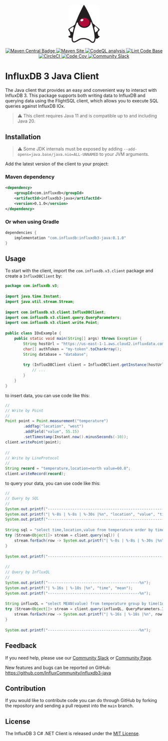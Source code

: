 <p align="center">
    <img src="duke_logo.png" alt="Duke" width="100px">
</p>
<p align="center">
    <a href="https://repo1.maven.org/maven2/com/influxdb/influxdb3-java/">
        <img src="https://img.shields.io/maven-central/v/com.influxdb/influxdb3-java" alt="Maven Central Badge">
    </a>
    <a href="https://InfluxCommunity.github.io/influxdb3-java/">
        <img src="https://img.shields.io/badge/maven-site-blue" alt="Maven Site">
    </a>
    <a href="https://github.com/InfluxCommunity/influxdb3-java/actions/workflows/codeql-analysis.yml">
        <img src="https://github.com/InfluxCommunity/influxdb3-java/actions/workflows/codeql-analysis.yml/badge.svg?branch=main" alt="CodeQL analysis">
    </a>
    <a href="https://github.com/InfluxCommunity/influxdb3-java/actions/workflows/linter.yml">
        <img src="https://github.com/InfluxCommunity/influxdb3-java/actions/workflows/linter.yml/badge.svg" alt="Lint Code Base">
    </a>
    <a href="https://dl.circleci.com/status-badge/redirect/gh/InfluxCommunity/influxdb3-java/tree/main">
        <img src="https://dl.circleci.com/status-badge/img/gh/InfluxCommunity/influxdb3-java/tree/main.svg?style=svg" alt="CircleCI">
    </a>
    <a href="https://codecov.io/gh/InfluxCommunity/influxdb3-java">
        <img src="https://codecov.io/gh/InfluxCommunity/influxdb3-java/branch/main/graph/badge.svg" alt="Code Cov"/>
    </a>
    <a href="https://app.slack.com/huddle/TH8RGQX5Z/C02UDUPLQKA">
        <img src="https://img.shields.io/badge/slack-join_chat-white.svg?logo=slack&style=social" alt="Community Slack">
    </a>
</p>

# InfluxDB 3 Java Client

The Java client that provides an easy and convenient way to interact with InfluxDB 3.
This package supports both writing data to InfluxDB and querying data using the FlightSQL client,
which allows you to execute SQL queries against InfluxDB IOx.

> :warning: This client requires Java 11 and is compatible up to and including Java 20.

## Installation

> :warning: Some JDK internals must be exposed by adding `--add-opens=java.base/java.nio=ALL-UNNAMED` to your JVM arguments.

Add the latest version of the client to your project:

### Maven dependency

```xml
<dependency>
    <groupId>com.influxdb</groupId>
    <artifactId>influxdb3-java</artifactId>
    <version>0.1.0</version>
</dependency>
```

### Or when using Gradle

```groovy
dependencies {
    implementation "com.influxdb:influxdb3-java:0.1.0"
}
```

## Usage

To start with the client, import the `com.influxdb.v3.client` package and create a `InfluxDBClient` by:

```java
package com.influxdb.v3;

import java.time.Instant;
import java.util.stream.Stream;

import com.influxdb.v3.client.InfluxDBClient;
import com.influxdb.v3.client.query.QueryParameters;
import com.influxdb.v3.client.write.Point;

public class IOxExample {
    public static void main(String[] args) throws Exception {
        String hostUrl = "https://us-east-1-1.aws.cloud2.influxdata.com";
        char[] authToken = "my-token".toCharArray();
        String database = "database";

        try (InfluxDBClient client = InfluxDBClient.getInstance(hostUrl, authToken, database)) {
            // ...
        }
    }
}
```

to insert data, you can use code like this:

```java
//
// Write by Point
//
Point point = Point.measurement("temperature")
        .addTag("location", "west")
        .addField("value", 55.15)
        .setTimestamp(Instant.now().minusSeconds(-10));
client.writePoint(point);

//
// Write by LineProtocol
//
String record = "temperature,location=north value=60.0";
client.writeRecord(record);
```

to query your data, you can use code like this:

```java
//
// Query by SQL
//
System.out.printf("--------------------------------------------------------%n");
System.out.printf("| %-8s | %-8s | %-30s |%n", "location", "value", "time");
System.out.printf("--------------------------------------------------------%n");

String sql = "select time,location,value from temperature order by time desc limit 10";
try (Stream<Object[]> stream = client.query(sql)) {
    stream.forEach(row -> System.out.printf("| %-8s | %-8s | %-30s |%n", row[1], row[2], row[0]));
}

System.out.printf("--------------------------------------------------------%n%n");

//
// Query by InfluxQL
//
System.out.printf("-----------------------------------------%n");
System.out.printf("| %-16s | %-18s |%n", "time", "mean");
System.out.printf("-----------------------------------------%n");

String influxQL = "select MEAN(value) from temperature group by time(1d) fill(none) order by time desc limit 10";
try (Stream<Object[]> stream = client.query(influxQL, QueryParameters.INFLUX_QL)) {
    stream.forEach(row -> System.out.printf("| %-16s | %-18s |%n", row[1], row[2]));
}

System.out.printf("-----------------------------------------%n");
```

## Feedback

If you need help, please use our [Community Slack](https://app.slack.com/huddle/TH8RGQX5Z/C02UDUPLQKA)
or [Community Page](https://community.influxdata.com/).

New features and bugs can be reported on GitHub: <https://github.com/InfluxCommunity/influxdb3-java>

## Contribution

If you would like to contribute code you can do through GitHub by forking the repository and sending a pull request into
the `main` branch.

## License

The InfluxDB 3 C# .NET Client is released under the [MIT License](https://opensource.org/licenses/MIT).

